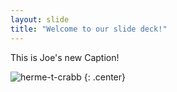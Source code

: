 ```yaml
---
layout: slide
title: "Welcome to our slide deck!"
---
```


This is Joe's new Caption!

![herme-t-crabb](https://octodex.github.com/images/herme-t-crabb.png)
{: .center}
